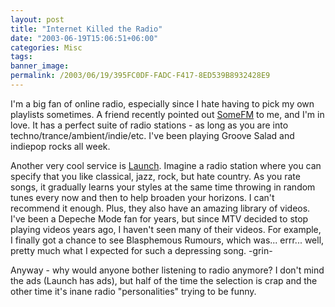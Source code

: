 ```yaml
---
layout: post
title: "Internet Killed the Radio"
date: "2003-06-19T15:06:51+06:00"
categories: Misc 
tags: 
banner_image: 
permalink: /2003/06/19/395FC0DF-FADC-F417-8ED539B8932428E9
---
```


I'm a big fan of online radio, especially since I hate having to pick my own playlists sometimes. A friend recently pointed out <a href="http://www.somafm.com/">SomeFM</a> to me, and I'm in love. It has a perfect suite of radio stations - as long as you are into techno/trance/ambient/indie/etc. I've been playing Groove Salad and indiepop rocks all week.

Another very cool service is <a href="http://www.launch.com">Launch</a>. Imagine a radio station where you can specify that you like classical, jazz, rock, but hate country. As you rate songs, it gradually learns your styles at the same time throwing in random tunes every now and then to help broaden your horizons. I can't recommend it enough. Plus, they also have an amazing library of videos. I've been a Depeche Mode fan for years, but since MTV decided to stop playing videos years ago, I haven't seen many of their videos. For example, I finally got a chance to see Blasphemous Rumours, which was... errr... well, pretty much what I expected for such a depressing song. -grin-

Anyway - why would anyone bother listening to radio anymore? I don't mind the ads (Launch has ads), but half of the time the selection is crap and the other time it's inane radio "personalities" trying to be funny.